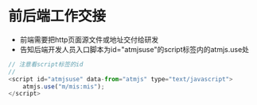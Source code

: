 # 前后端工作交接
* 前端需要把http页面源文件或地址交付给研发
* 告知后端开发人员入口脚本为id="atmjsuse"的script标签内的atmjs.use处
```js
// 注意看script标签的id
// 
<script id="atmjsuse" data-from="atmjs" type="text/javascript">
    atmjs.use("m/mis:mis");
</script>
```

